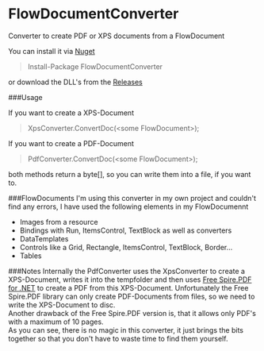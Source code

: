 # FlowDocumentConverter
Converter to create PDF or XPS documents from a FlowDocument

You can install it via [Nuget](https://www.nuget.org/packages/FlowDocumentConverter/1.0.0)  
>Install-Package FlowDocumentConverter  

or download the DLL's from the [Releases](https://github.com/Silv3rcircl3/FlowDocumentConverter/releases)  
  
###Usage

If you want to create a XPS-Document
>XpsConverter.ConvertDoc(\<some FlowDocument>);  

If you want to create a PDF-Document
>PdfConverter.ConvertDoc(\<some FlowDocument>);  

both methods return a byte[], so you can write them into a file, if you want to. 

###FlowDocuments
I'm using this converter in my own project and couldn't find any errors, I have used the following elements in my FlowDocumennt
- Images from a resource
- Bindings with Run, ItemsControl, TextBlock as well as converters
- DataTemplates
- Controls like a Grid, Rectangle, ItemsControl, TextBlock, Border...
- Tables


###Notes
Internally the PdfConverter uses the XpsConverter to create a XPS-Document, writes it into the tempfolder and then uses [Free Spire.PDF for .NET](https://www.nuget.org/packages/FreeSpire.PDF/) to create a PDF from this XPS-Document. 
Unfortunately the Free Spire.PDF library can only create PDF-Documents from files, so we need to write the XPS-Document to disc.  
Another drawback of the Free Spire.PDF version is, that it allows only PDF's with a maximum of 10 pages.  
As you can see, there is no magic in this converter, it just brings the bits together so that you don't have to waste time to find them yourself.
